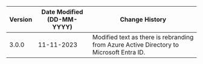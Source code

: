 | **Version** | **Date Modified (DD-MM-YYYY)** | **Change History**                                                       |
|-------------|--------------------------------|--------------------------------------------------------------------------|
| 3.0.0       | 11-11-2023                     | Modified text as there is rebranding from Azure Active Directory to Microsoft Entra ID. |

